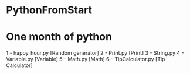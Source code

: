 # PythonFromStart
# One month of python

1 - happy_hour.py [Random generator]
2 - Print.py [Print]
3 - String.py 
4 - Variable.py [Variable]
5 - Math.py [Math]
6 - TipCalculator.py [Tip Calculator]